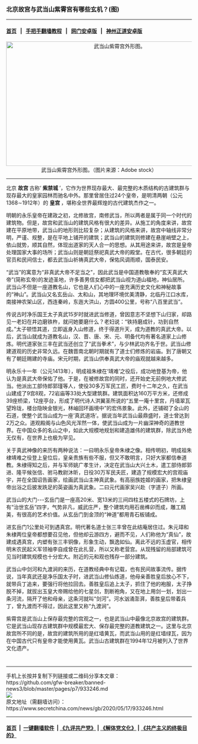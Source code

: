 ### 北京故宫与武当山紫霄宫有哪些玄机？(图)
------------------------

#### [首页](https://github.com/gfw-breaker/banned-news3/blob/master/README.md) &nbsp;&nbsp;|&nbsp;&nbsp; [手把手翻墙教程](https://github.com/gfw-breaker/guides/wiki) &nbsp;&nbsp;|&nbsp;&nbsp; [网门安卓版](https://github.com/oGate2/oGate) &nbsp;&nbsp;|&nbsp;&nbsp; [神州正道安卓版](https://github.com/SzzdOgate/update) 



<div class="article_right" style="fone-color:#000">
 <p style="text-align:center">
  <img alt="武当山紫霄宫外形图。" src="https://img3.secretchina.com/pic/2020/1-15/p2604611a771455324-ss.jpg" style="height:337px; width:600px"/>
  <br>
   武当山紫霄宫外形图。（图片来源：Adobe stock）
   <span id="hideid" name="hideid" style="color:red;display:none;">
    <span href="https://www.secretchina.com">
    </span>
   </span>
  </br>
 </p>
 <div id="txt-mid1-t21-2017">
  

---


  </div>
 </div>
 <p>
  北京
  <strong>
   <span href="https://www.secretchina.com/news/gb/tag/故宫" target="_blank">
    故宫
   </span>
  </strong>
  古称‘
  <strong>
   紫禁城
  </strong>
  ’，它作为世界现存最大、最完整的木质结构的古建筑群与现存最大的皇家园林而驰名中外。那里曾居住过24个皇帝，是明清两朝（公元1368∼1912年）的
  <strong>
   皇宫
  </strong>
  ，堪称全世界最辉煌的古代建筑杰作之一。
  <span id="hideid" name="hideid" style="color:red;display:none;">
   <span href="https://www.secretchina.com">
   </span>
  </span>
 </p>
 <p>
  明朝的永乐皇帝在建政之初，北修故宫，南修武当，所以两者是属于同一个时代的建筑物。但是，故宫和武当山的建筑风格有很大的差异。从施工的角度来讲，故宫建在平原地带，武当山的地形则比较复杂；从建筑的风格来讲，故宫中轴线非常分明，严谨、规整，是在平地上铺开的建筑；武当山的建筑则修建在悬崖峭壁之上，依山就势，顺其自然，体现出道家的天人合一的思想。从其用途来讲，故宫是皇帝处理国家大事的场所；武当山则是朝廷祭祀真武大帝的殿堂。在古代，很多朝廷的官员和民间信士，都去武当山祈祷真武大帝，保佑风调雨顺，国泰民安。
 </p>
 <p>
  “武当”的寓意为“非真武大帝不足当之”，因此武当是中国道教敬奉的“玄天真武大帝”(简称玄帝)的发迹圣地，许多善男信女都把武当山视为道山福地，神仙居所。武当山不但是一座道教名山，它也是人们心中的一座充满历史文化和神秘故事的“神山”。武当山又名玄岳山、太和山，其地理环境优美清静，北临丹江口水库，南接神农架山区，西连秦岭，东迤大洪山，方圆400公里，号称“八百里武当”。
 </p>
 <p>
  传说古时净乐国王太子真武15岁时就进武当修道，曾因意志不坚想下山归家，却路见一老妇在井边磨铁杵，就问她要磨什么？老妇说：“铁持磨成针，功到自然成。”太子顿悟其道，立即返身入山修道，终于得道升天，成为道教的真武大帝。以后，武当山就成为道教名山，汉、晋、唐、宋、元、明备代均有著名道家上山修炼。明代道家张三丰在武当还创立了“武当拳术”，与少林武功齐名于世。武当山修建道观的历史非常久远。在魏晋南北朝时期就有了道士们修炼的岩庙。到了唐朝又有了朝廷赐建的寺庙。宋元时期，武当山供奉真武大帝的庙观就越来越多。
 </p>
 <p>
  明永乐十一年（公元1413年），明成祖朱棣在‘靖难’之役后，成功地登基为帝，他认为是真武大帝保佑了他。于是，在被修故宫的同时，还开始史无前例地大修武当。他派出工部侍郎郭瑾等人，使役30多万军民工匠，费时十二年之久，在武当山建成了9宫8观，72岩庙等33处大型建筑群。建筑面积达160万平方米，还修成39座桥梁，12座亭台，形成了明代诗人洪翼圣所说的“五里一庵十里宫，丹墙翠瓦望玲珑，楼台隐映金银光，林岫回环画境中”的宏伟景象。此外，还铺砌了全山的石道，使整个武当山成为一座‘真武道场’。据说当年武当山最鼎盛时，道士曾达到2万之众。道观殿阁与山色风光浑然一体，使武当山成为一片幽深神奇的道教世界。在中国众多的名山之中，如此大规模地规划和建造雄伟的建筑群，除武当外绝无仅有，在世界上也极为罕见。
 </p>
 <p>
  关于真武神像的来历有两种说法：一曰明永乐皇帝朱棣之像。相传明初，明成祖朱棣靖难之役登上皇位后，皇亲贵族有些不服，但又不敢明言，只好大家都信奉道教。朱棣得知之后，并与军师姚广孝生计，决定在武当山大兴土木，遣工部侍郎郭进、隆平候张信、驸马教尉沐昕，日役30万军民夫匠，建造了规模宏大的宫观庙宇，并在全国诏告画家，绘画武当山主神真武象。有高丽族姓姬的画家，把朱棣皇帝出浴之后披发跣足的英姿画为真武象。二曰元代画家吴兴赴（字道子）所画。
 </p>
 <center>
  <div style="max-width: 632px;height:180px; display: none; text-align: center; margin: 0 auto; overflow: hidden;overflow-x: hidden;">
   <div id="taboola-midarticle-thumbnails" style="max-width: 632px;height:180px;overflow: hidden;overflow-x: hidden;">
   </div>
  </div>
  <div>
   <center>
    <div id="div-gpt-ad-1589559869784-0">
    </div>
   </center>
  </div>
 </center>
 <p>
  武当山的大门---玄岳门是一座高20米、宽13米的三间四柱五楼式的石牌坊，上有“治世玄岳”四字，气势非凡，威武庄严，整个建筑均用石凿榫卯而成，雕工精美，有很高的艺术价值。从玄岳门到金顶的“神道”都用青石板铺成。
 </p>
 <center>
  <div style="max-width: 632px;height:180px; display: none; text-align: center; margin: 0 auto; overflow: hidden;overflow-x: hidden;">
   <div id="taboola-midarticle-thumbnails" style="max-width: 632px;height:180px;overflow: hidden;overflow-x: hidden;">
   </div>
  </div>
  <div>
   <center>
    <div id="div-gpt-ad-1589559869784-0">
    </div>
   </center>
  </div>
 </center>
 <p>
  进玄岳门1公里处可到遇真宫。明代著名道士张三丰曾在此结庵居住过。朱元璋和朱棣两位皇帝都想要召见他，但他却云游四方，避而不见，人们称他为“真仙”，故建成遇真宫，内塑有张三丰铜像，形象生动，飘逸如仙。离此不远的玉虚官，相传明末农民起义军领袖李自成曾在此扎营，所以又称老营宫。从现残留的局部建筑可见当时建筑规模也十分宏大。附近的元和观也残存一部分建筑。
 </p>
 <center>
  <div style="max-width: 632px;height:180px; display: none; text-align: center; margin: 0 auto; overflow: hidden;overflow-x: hidden;">
   <div id="taboola-midarticle-thumbnails" style="max-width: 632px;height:180px;overflow: hidden;overflow-x: hidden;">
   </div>
  </div>
  <div>
   <center>
    <div id="div-gpt-ad-1589559869784-0">
    </div>
   </center>
  </div>
 </center>
 <p>
  武当山中剑河和九渡涧的来历，在道教经典中有记载，也有民间故事流传。据传说，当年真武还是净乐国太子时，进武当山修仙炼道，他母亲善胜皇后放心不下，就带兵丁追来，要强行将他拉回去。善胜皇后追上太子，抓住了他的袍服，太子挣脱不掉，就拔出玉皇大帝赐给他的七星剑，割断袍角，又在地上用剑一划，划出一条河流，隔开了他和母亲，这条河就叫“剑河”。河水汹涌澎湃，善胜皇后带着兵丁，曾九渡而不得过，因此这里又称“九渡涧”。
 </p>
 <center>
  <div style="max-width: 632px;height:180px; display: none; text-align: center; margin: 0 auto; overflow: hidden;overflow-x: hidden;">
   <div id="taboola-midarticle-thumbnails" style="max-width: 632px;height:180px;overflow: hidden;overflow-x: hidden;">
   </div>
  </div>
  <div>
   <center>
    <div id="div-gpt-ad-1589559869784-0">
    </div>
   </center>
  </div>
 </center>
 <p>
  紫霄宫是武当山上保存最完整的宫观之一，也是武当山中最像北京故宫的建筑群。它是武当山现存古建筑群中规模最宏大、保存最完整的道教建筑之一。这里与北京故宫所不同的是，故宫的建筑所用的是红墙黄瓦，而武当山用的是红墙绿瓦，因为在中国古代只有皇帝才能使用黄瓦。武当山古建筑群在1994年12月被列入了世界文化遗产。
  <center>
   <div style="max-width: 632px;height:180px; display: none; text-align: center; margin: 0 auto; overflow: hidden;overflow-x: hidden;">
    <div id="taboola-midarticle-thumbnails" style="max-width: 632px;height:180px;overflow: hidden;overflow-x: hidden;">
    </div>
   </div>
   <div>
    <center>
     <div id="div-gpt-ad-1589559869784-0">
     </div>
    </center>
   </div>
  </center>
  <center>
   <div>
    <div id="txt-mid2-t22-2017" style="display: block;  max-height: 351px;  overflow: hidden;">
     <div id="SC-21">
     </div>
    </div>
   </div>
  </center>
  <div style="padding-top:12px;">
  </div>
 </p>
</div>

<hr/>
手机上长按并复制下列链接或二维码分享本文章：<br/>
https://github.com/gfw-breaker/banned-news3/blob/master/pages/p7/933246.md <br/>
<a href='https://github.com/gfw-breaker/banned-news3/blob/master/pages/p7/933246.md'><img src='https://github.com/gfw-breaker/banned-news3/blob/master/pages/p7/933246.md.png'/></a> <br/>
原文地址（需翻墙访问）：https://www.secretchina.com/news/gb/2020/05/17/933246.html


------------------------
#### [首页](https://github.com/gfw-breaker/banned-news3/blob/master/README.md) &nbsp;|&nbsp; [一键翻墙软件](https://github.com/gfw-breaker/nogfw/blob/master/README.md) &nbsp;| [《九评共产党》](https://github.com/gfw-breaker/9ping.md/blob/master/README.md#九评之一评共产党是什么) | [《解体党文化》](https://github.com/gfw-breaker/jtdwh.md/blob/master/README.md) | [《共产主义的终极目的》](https://github.com/gfw-breaker/gczydzjmd.md/blob/master/README.md)


<img src='http://gfw-breaker.win/banned-news3/pages/p7/933246.md' width='0px' height='0px'/>